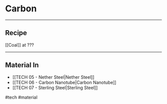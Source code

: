 # Carbon
---
## Recipe
[[Coal]] at ???

---
## Material In
- [[TECH 05 - Nether Steel|Nether Steel]]
- [[TECH 06 - Carbon Nanotube|Carbon Nanotube]]
- [[TECH 07 - Sterling Steel|Sterling Steel]]

#tech #material